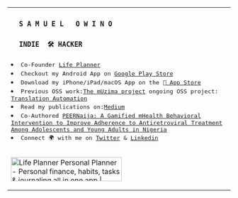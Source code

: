 <table>
    <tr align="start">
      <td>
<h3><samp>&nbsp;&nbsp;S A M U E L &nbsp; O W I N O&nbsp;&nbsp;</samp></h3>
<h3><samp>&nbsp;&nbsp;INDIE &nbsp;🛠️ HACKER&nbsp;&nbsp;</samp></h3>
<li><samp>Co-Founder <a href="https://thelifeplanner.co">Life Planner</a></samp><br></li>
<li><samp>Checkout my Android App on <a href="https://play.google.com/store/apps/details?id=org.aplusscreators.com">Google Play Store</a></samp><br></li>
<li><samp>Download my iPhone/iPad/macOS App on the <a href="https://apps.apple.com/us/app/life-planner-personal-planner/id1623878839"> App Store</a></samp><br></li>
<li><samp>Previous OSS work:<a href="https://github.com/muzima">The mUzima project</a> ongoing OSS project: <a href="https://github.com/samuelowino/mobile-translate">Translation Automation</a></samp><br></li>
<li><samp>Read my publications on:<a href="https://samuelowino.medium.com">Medium</a></samp><br></li>
<li><samp>Co-Authored <a href="https://pubmed.ncbi.nlm.nih.gov/35237765/">PEERNaija: A Gamified mHealth Behavioral Intervention to Improve Adherence to Antiretroviral Treatment Among Adolescents and Young Adults in Nigeria</a></samp><br></li>
<li><samp>Connect 🌍 with me on <a href="https://twitter.com/SamProgramiz">Twitter</a> & <a href="https://www.linkedin.com/in/samuel-owino-954154129/">Linkedin</a>
</br></br></samp></li>

<a href="https://www.producthunt.com/posts/life-planner-personal-planner?utm_source=badge-featured&utm_medium=badge&utm_souce=badge-life&#0045;planner&#0045;personal&#0045;planner" target="_blank"><img src="https://api.producthunt.com/widgets/embed-image/v1/featured.svg?post_id=368767&theme=light" alt="Life&#0032;Planner&#0032;Personal&#0032;Planner - Personal&#0032;finance&#0044;&#0032;habits&#0044;&#0032;tasks&#0032;&#0038;&#0032;journaling&#0032;all&#0032;in&#0032;one&#0032;app | Product Hunt" style="width: 250px; height: 54px;" width="250" height="54" /></a>

<!-- ![Github stats](https://github-readme-stats.vercel.app/api?username=samuelowino&theme=green&show_icons=true&include_all_commits=true&count_private=true) -->

</p>

 
